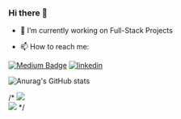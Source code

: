 ### Hi there 👋

- 🔭 I’m currently working on Full-Stack Projects

- 📫 How to reach me: 


[![Medium Badge](https://img.shields.io/badge/-Medium-757575?style=flat-quare&labelColor=757575&logo=Medium&logoColor=white&link=link)](https://medium.com/@adnanyagmur) 
[![linkedin](https://img.shields.io/badge/Linkedin-000000?style=for-the-badge&logo=Linkedin&logoColor=white)](https://www.linkedin.com/in/adnan-ya%C4%9Fmur-59b69b19a/)

![Anurag's GitHub stats](https://github-readme-stats.vercel.app/api?username=adnanyagmur&show_icons=true&theme=tokyonight)

/*
![](https://github-readme-streak-stats.herokuapp.com/?user=adnanyagmur&theme=dark&hide_border=false)<br/>
![](https://github-readme-stats.vercel.app/api/top-langs/?username=adnanyagmur&theme=dark&hide_border=false&include_all_commits=true&count_private=false&layout=compact)
*/
